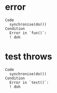 # error

    Code
      synchronise(do())
    Condition
      Error in `fun()`:
      ! doh

# test throws

    Code
      synchronise(do())
    Condition
      Error in `test()`:
      ! doh

